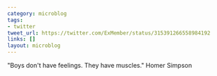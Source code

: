 ```yaml
---
category: microblog
tags:
- twitter
tweet_url: https://twitter.com/ExMember/status/315391266558984192
links: []
layout: microblog
---
```

"Boys don't have feelings. They have muscles." Homer Simpson

